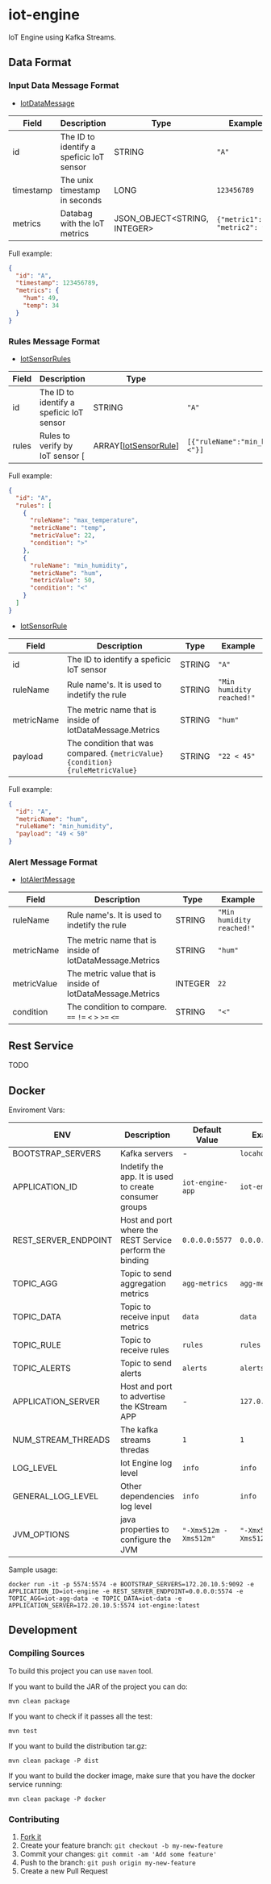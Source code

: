 # iot-engine
IoT Engine using Kafka Streams.

## Data Format

### Input Data Message Format

* [IotDataMessage](https://github.com/andresgomezfrr/iot-engine/blob/master/service/src/main/java/kafkastreams/iot/model/IotDataMessage.java)

| Field  | Description  | Type  | Example |
|---|---|---|---|
|  id |  The ID to identify a speficic IoT sensor | STRING  |  `"A"` |   
|  timestamp | The unix timestamp in seconds  |  LONG | `123456789` |   
|  metrics |  Databag with the IoT metrics |  JSON_OBJECT<STRING, INTEGER> | `{"metric1":22, "metric2": 90}` |   

Full example:

```json
{
  "id": "A",
  "timestamp": 123456789,
  "metrics": {
    "hum": 49,
    "temp": 34
  }
}
```

### Rules Message Format

* [IotSensorRules](https://github.com/andresgomezfrr/iot-engine/blob/master/service/src/main/java/kafkastreams/iot/model/IotSensorRules.java)

| Field  | Description  | Type  | Example |
|---|---|---|---|
|  id |  The ID to identify a speficic IoT sensor | STRING  |  `"A"` |   
|  rules | Rules to verify by IoT sensor [  |  ARRAY[[IotSensorRule](https://github.com/andresgomezfrr/iot-engine/blob/master/service/src/main/java/kafkastreams/iot/model/IotSensorRule.java)] | `[{"ruleName":"min_humidity","metricName":"hum","metricValue":50,"condition":"<"}]`|   

Full example:

```json
{
  "id": "A",
  "rules": [
    {
      "ruleName": "max_temperature",
      "metricName": "temp",
      "metricValue": 22,
      "condition": ">"
    },
    {
      "ruleName": "min_humidity",
      "metricName": "hum",
      "metricValue": 50,
      "condition": "<"
    }
  ]
}
```

* [IotSensorRule](https://github.com/andresgomezfrr/iot-engine/blob/master/service/src/main/java/kafkastreams/iot/model/IotSensorRule.java)

| Field  | Description  | Type  | Example |
|---|---|---|---|
|  id |  The ID to identify a speficic IoT sensor | STRING  |  `"A"` |   
|  ruleName |  Rule name's. It is used to indetify the rule | STRING  |  `"Min humidity reached!"` |   
|  metricName |  The metric name that is inside of IotDataMessage.Metrics | STRING  |  `"hum"` |   
|  payload |  The condition that was compared. `{metricValue} {condition} {ruleMetricValue}` | STRING  |  `"22 < 45"` |   

Full example:

```json
{
  "id": "A",
  "metricName": "hum",
  "ruleName": "min_humidity",
  "payload": "49 < 50"
}
```


### Alert Message Format

* [IotAlertMessage](https://github.com/andresgomezfrr/iot-engine/blob/master/service/src/main/java/kafkastreams/iot/model/IotAlertMessage.java)

| Field  | Description  | Type  | Example |
|---|---|---|---|
|  ruleName |  Rule name's. It is used to indetify the rule | STRING  |  `"Min humidity reached!"` |   
|  metricName |  The metric name that is inside of IotDataMessage.Metrics | STRING  |  `"hum"` |   
|  metricValue |  The metric value that is inside of IotDataMessage.Metrics | INTEGER  |  `22` |   
|  condition |  The condition to compare. `==` `!=` `<` `>` `>=` `<=` | STRING  |  `"<"` |   

## Rest Service

TODO

## Docker

Enviroment Vars:

| ENV  | Description  | Default Value  | Example |
|---|---|---|---|
|  BOOTSTRAP_SERVERS |  Kafka servers | -  | `locahost:9092`|  
|  APPLICATION_ID |  Indetify the app. It is used to create consumer groups | `iot-engine-app`  | `iot-engine-app` |    
|  REST_SERVER_ENDPOINT |  Host and port where the REST Service perform the binding | `0.0.0.0:5577`  |    `0.0.0.0:5577` |
|  TOPIC_AGG |  Topic to send aggregation metrics | `agg-metrics`  |    `agg-metrics` |
|  TOPIC_DATA |  Topic to receive input metrics  | `data`  |    `data`  |    
|  TOPIC_RULE |  Topic to receive rules  | `rules`  |    `rules`  |    
|  TOPIC_ALERTS |  Topic to send alerts  | `alerts`  |    `alerts`  |    
|  APPLICATION_SERVER |  Host and port to advertise the KStream APP | - | `127.0.0.1:5577`  |
|  NUM_STREAM_THREADS |  The kafka streams thredas | `1`  |    `1` |
|  LOG_LEVEL |  Iot Engine log level | `info`  |  `info` | 
|  GENERAL_LOG_LEVEL |  Other dependencies log level | `info`  |  `info` |
|  JVM_OPTIONS |  java properties to configure the JVM | `"-Xmx512m -Xms512m"`  | `"-Xmx512m -Xms512m"` |

Sample usage:

```
docker run -it -p 5574:5574 -e BOOTSTRAP_SERVERS=172.20.10.5:9092 -e APPLICATION_ID=iot-engine -e REST_SERVER_ENDPOINT=0.0.0.0:5574 -e TOPIC_AGG=iot-agg-data -e TOPIC_DATA=iot-data -e APPLICATION_SERVER=172.20.10.5:5574 iot-engine:latest
```

## Development

### Compiling Sources

To build this project you can use `maven` tool. 

If you want to build the JAR of the project you can do:

```
mvn clean package
```

If you want to check if it passes all the test:

```
mvn test
```

If you want to build the distribution tar.gz:

```
mvn clean package -P dist
```

If you want to build the docker image, make sure that you have the docker service running:

```
mvn clean package -P docker
```

### Contributing

1. [Fork it](https://github.com/andresgomezfrr/iot-engine/fork)
2. Create your feature branch: `git checkout -b my-new-feature`
3. Commit your changes: `git commit -am 'Add some feature'`
4. Push to the branch: `git push origin my-new-feature`
5. Create a new Pull Request
